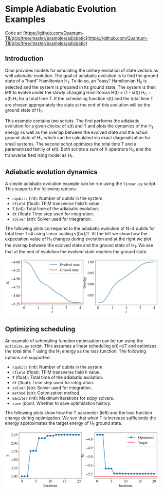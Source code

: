 # Simple Adiabatic Evolution Examples

Code at: [https://github.com/Quantum-TII/qibo/tree/master/examples/adiabatic](https://github.com/Quantum-TII/qibo/tree/master/examples/adiabatic)

## Introduction

Qibo provides models for simulating the unitary evolution of state vectors as
well adiabatic evolution. The goal of adiabatic evolution is to find the ground
state of a "hard" Hamiltonian H<sub>1</sub>. To do so, an "easy" Hamiltonian
H<sub>0</sub> is selected and the system is prepared in its ground state. The
system is then left to evolve under the slowly changing Hamiltonian
H(t) = (1 - s(t)) H<sub>0</sub> + s(t) H<sub>1</sub> for a total time T.
If the scheduling function s(t) and the total time T are chosen appropriately
the state at the end of this evolution will be the ground state of H<sub>1</sub>.

This example contains two scripts. The first performs the adiabatic evolution
for a given choice of s(t) and T and plots the dynamics of the H<sub>1</sub>
energy as well as the overlap between the evolved state and the actual ground
state of H<sub>1</sub>, which can be calculated via exact diagonalization for
small systems. The second script optimizes the total time T and a parametrized
family of s(t). Both scripts a sum of X operators H<sub>0</sub> and the transverse field Ising model as H<sub>1</sub>.

## Adiabatic evolution dynamics

A simple adiabatic evolution example can be run using the `linear.py` script.
This supports the following options:

- `nqubits` (int): Number of qubits in the system.
- `hfield` (float): TFIM transverse field h value.
- `T` (int): Total time of the adiabatic evolution.
- `dt` (float): Time step used for integration.
- `solver` (str): Solver used for integration.

The following plots correspond to the adiabatic evolution of N=4 qubits for
total time T=4 using linear scaling s(t)=t/T. At the left we show how the
expectation value of H<sub>1</sub> changes during evolution and at the right we
plot the overlap between the evolved state and the ground state of H<sub>1</sub>.
We see that at the end of evolution the evolved state reaches the ground state.

![dynamics](images/dynamics_n4T4.0.png)


## Optimizing scheduling

An example of scheduling function optimization can be run using the `optimize.py`
script. This assumes a linear scheduling s(t)=t/T and optimizes the total time T
using the H<sub>1</sub> energy as the loss function. The following options are
supported:

- `nqubits` (int): Number of qubits in the system.
- `hfield` (float): TFIM transverse field h value.
- `T` (float): Total time of the adiabatic evolution.
- `dt` (float): Time step used for integration.
- `solver` (str): Solver used for integration.
- `method` (str): Optimization method.
- `maxiter` (int): Maximum iterations for scipy solvers.
- `save` (bool): Whether to save optimization history.

The following plots show how the T parameter (left) and the loss function
change during optimization. We see that when T is increase sufficiently the
energy approximates the target energy of H<sub>1</sub> ground state.

![dynamics](images/optlinears_n4.png)
